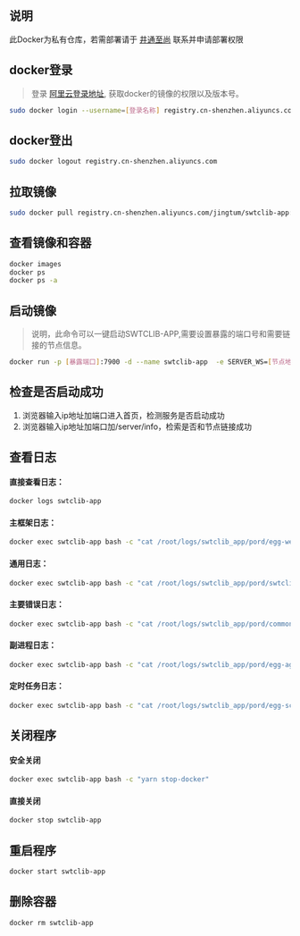 ## 说明 

此Docker为私有仓库，若需部署请于 [井通至尚](https://www.jingtumzs.com) 联系并申请部署权限

## docker登录
> 登录 [阿里云登录地址](https://signin.aliyun.com/login.htm), 获取docker的镜像的权限以及版本号。

```bash
sudo docker login --username=[登录名称] registry.cn-shenzhen.aliyuncs.com
```

## docker登出

```bash
sudo docker logout registry.cn-shenzhen.aliyuncs.com
```

## 拉取镜像

```bash
sudo docker pull registry.cn-shenzhen.aliyuncs.com/jingtum/swtclib-app:[镜像版本号]
```
## 查看镜像和容器

```bash
docker images
docker ps
docker ps -a
```
## 启动镜像
> 说明，此命令可以一键启动SWTCLIB-APP,需要设置暴露的端口号和需要链接的节点信息。
```bash
docker run -p [暴露端口]:7900 -d --name swtclib-app  -e SERVER_WS=[节点地址域名或者ip，例：wss://ws.jingtumzs.com] [镜像ID]
```

## 检查是否启动成功
1. 浏览器输入ip地址加端口进入首页，检测服务是否启动成功
2. 浏览器输入ip地址加端口加/server/info，检索是否和节点链接成功

## 查看日志

#### 直接查看日志：
```bash
docker logs swtclib-app
```
#### 主框架日志：
```bash
docker exec swtclib-app bash -c "cat /root/logs/swtclib_app/pord/egg-web.log"
```
#### 通用日志：
```bash
docker exec swtclib-app bash -c "cat /root/logs/swtclib_app/pord/swtclib_app-web.log"
```
#### 主要错误日志：
```bash
docker exec swtclib-app bash -c "cat /root/logs/swtclib_app/pord/common-error.log"
```
#### 副进程日志：
```bash
docker exec swtclib-app bash -c "cat /root/logs/swtclib_app/pord/egg-agent.log"
```
#### 定时任务日志：
```bash
docker exec swtclib-app bash -c "cat /root/logs/swtclib_app/pord/egg-schedule.log"
```
## 关闭程序

#### 安全关闭
```bash
docker exec swtclib-app bash -c "yarn stop-docker"
```
#### 直接关闭
```bash
docker stop swtclib-app
```
## 重启程序
```bash
docker start swtclib-app
```
## 删除容器
```bash
docker rm swtclib-app
```